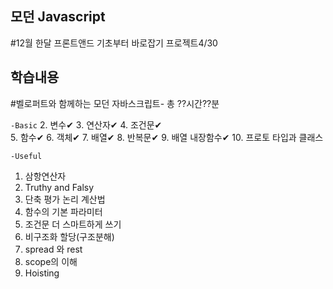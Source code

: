 ## 모던 Javascript 
#12월 한달 프론트앤드 기초부터 바로잡기 프로젝트4/30

## 학습내용

#벨로퍼트와 함께하는 모던 자바스크립트- 총 ??시간??분<br>

`-Basic`
2. 변수✔ 
3. 연산자✔
4. 조건문✔<br>
5. 함수✔
6. 객체✔
7. 배열✔
8. 반복문✔
9. 배열 내장함수✔
10. 프로토 타입과 클래스

`-Useful`
 1. 삼항연산자
 2. Truthy and Falsy
 3. 단축 평가 논리 계산법
 4. 함수의 기본 파라미터
 5. 조건문 더 스마트하게 쓰기
 6. 비구조화 할당(구조분해)
 7. spread 와 rest
 8. scope의 이해
 9. Hoisting
